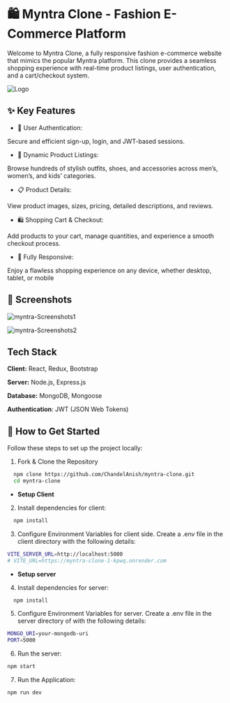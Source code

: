 
# 🛍️ Myntra Clone - Fashion E-Commerce Platform

Welcome to Myntra Clone, a fully responsive fashion e-commerce website that mimics the popular Myntra platform. This clone provides a seamless shopping experience with real-time product listings, user authentication, and a cart/checkout system.


![Logo](https://trak.in/wp-content/uploads/2017/12/Myntra-Banner-Opt-1280x720.jpg)





## ✨ Key Features

- 🔐 User Authentication:

Secure and efficient sign-up, login, and JWT-based sessions.

- 🛒 Dynamic Product Listings:

Browse hundreds of stylish outfits, shoes, and accessories across men’s, women’s, and kids’ categories.

- 📋 Product Details:

View product images, sizes, pricing, detailed descriptions, and reviews.

- 🛍️ Shopping Cart & Checkout:

Add products to your cart, manage quantities, and experience a smooth checkout process.

- 📱 Fully Responsive:

Enjoy a flawless shopping experience on any device, whether desktop, tablet, or mobile
## 📸 Screenshots

![myntra-Screenshots1](https://drive.google.com/uc?id=1FAEiPYF2VlBfNSX8Rj9nw5Kt29yUKDIk)

![myntra-Screenshots2](https://drive.google.com/uc?id=14xu0K13xWAny827xzW7iN5wXmz49m2Kr)
## Tech Stack

**Client:** React, Redux, Bootstrap

**Server:** Node.js, Express.js

**Database:** MongoDB, Mongoose

**Authentication**: JWT (JSON Web Tokens)


## 🚀 How to Get Started

Follow these steps to set up the project locally:

1. Fork & Clone the Repository
```bash
  npm clone https://github.com/ChandelAnish/myntra-clone.git
  cd myntra-clone
```

- **Setup Client**

2. Install dependencies for client:
```bash
  npm install
```

3. Configure Environment Variables for client side. Create a .env file in the client directory with the following details:
```bash
VITE_SERVER_URL=http://localhost:5000
# VITE_URL=https://myntra-clone-1-kpwq.onrender.com
```

- **Setup server**

4. Install dependencies for server:
```bash
  npm install
```

5. Configure Environment Variables for server. Create a .env file in the server directory of with the following details:
```bash
MONGO_URI=your-mongodb-uri
PORT=5000
```

6. Run the server:
```bash
npm start
```

7. Run the Application:
```bash
npm run dev
```




